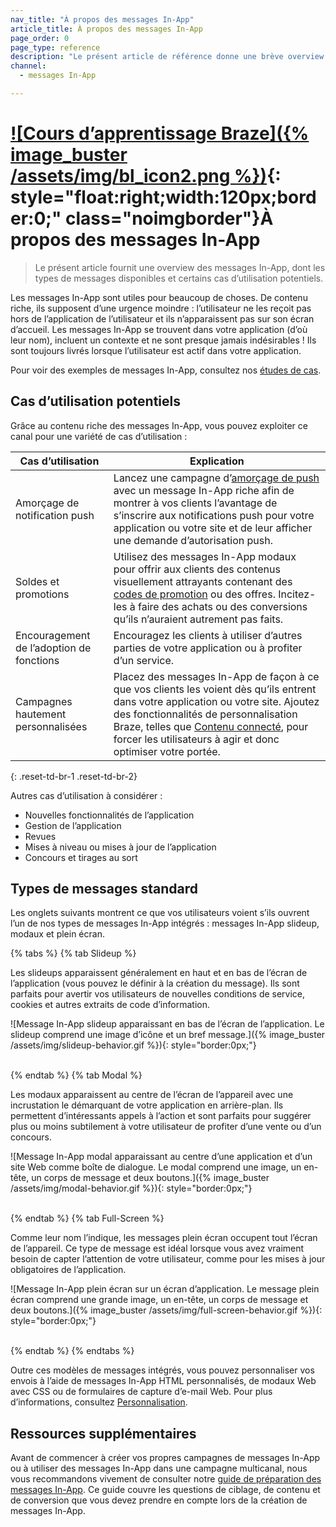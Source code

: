 ```yaml
---
nav_title: "À propos des messages In-App"
article_title: À propos des messages In-App
page_order: 0
page_type: reference
description: "Le présent article de référence donne une brève overview des messages In-App."
channel:
  - messages In-App

---
```


# [![Cours d’apprentissage Braze]({% image_buster /assets/img/bl_icon2.png %})](https://learning.braze.com/messaging-channels-in-app-in-browser){: style="float:right;width:120px;border:0;" class="noimgborder"}À propos des messages In-App

> Le présent article fournit une overview des messages In-App, dont les types de messages disponibles et certains cas d’utilisation potentiels.

Les messages In-App sont utiles pour beaucoup de choses. De contenu riche, ils supposent d’une urgence moindre : l’utilisateur ne les reçoit pas hors de l’application de l’utilisateur et ils n’apparaissent pas sur son écran d’accueil. Les messages In-App se trouvent dans votre application (d’où leur nom), incluent un contexte et ne sont presque jamais indésirables ! Ils sont toujours livrés lorsque l’utilisateur est actif dans votre application.

Pour voir des exemples de messages In-App, consultez nos [études de cas][1].

## Cas d’utilisation potentiels

Grâce au contenu riche des messages In-App, vous pouvez exploiter ce canal pour une variété de cas d’utilisation :

| Cas d’utilisation | Explication |
| --- | --- |
| Amorçage de notification push | Lancez une campagne d’[amorçage de push][2] avec un message In-App riche afin de montrer à vos clients l’avantage de s’inscrire aux notifications push pour votre application ou votre site et de leur afficher une demande d’autorisation push.
| Soldes et promotions | Utilisez des messages In-App modaux pour offrir aux clients des contenus visuellement attrayants contenant des [codes de promotion][6] ou des offres. Incitez-les à faire des achats ou des conversions qu’ils n’auraient autrement pas faits. |
| Encouragement de l’adoption de fonctions | Encouragez les clients à utiliser d’autres parties de votre application ou à profiter d’un service. |
| Campagnes hautement personnalisées | Placez des messages In-App de façon à ce que vos clients les voient dès qu’ils entrent dans votre application ou votre site. Ajoutez des fonctionnalités de personnalisation Braze, telles que [Contenu connecté][3], pour forcer les utilisateurs à agir et donc optimiser votre portée.
{: .reset-td-br-1 .reset-td-br-2}

Autres cas d’utilisation à considérer :

- Nouvelles fonctionnalités de l’application
- Gestion de l’application
- Revues
- Mises à niveau ou mises à jour de l’application
- Concours et tirages au sort

## Types de messages standard

Les onglets suivants montrent ce que vos utilisateurs voient s’ils ouvrent l’un de nos types de messages In-App intégrés : messages In-App slideup, modaux et plein écran.

{% tabs %}
{% tab Slideup %}

Les slideups apparaissent généralement en haut et en bas de l’écran de l’application (vous pouvez le définir à la création du message). Ils sont parfaits pour avertir vos utilisateurs de nouvelles conditions de service, cookies et autres extraits de code d’information.

![Message In-App slideup apparaissant en bas de l’écran de l’application. Le slideup comprend une image d’icône et un bref message.]({% image_buster /assets/img/slideup-behavior.gif %}){: style="border:0px;"}

<br>{% endtab %}
{% tab Modal %}

Les modaux apparaissent au centre de l’écran de l’appareil avec une incrustation le démarquant de votre application en arrière-plan. Ils permettent d’intéressants appels à l’action et sont parfaits pour suggérer plus ou moins subtilement à votre utilisateur de profiter d’une vente ou d’un concours.

![Message In-App modal apparaissant au centre d’une application et d’un site Web comme boîte de dialogue. Le modal comprend une image, un en-tête, un corps de message et deux boutons.]({% image_buster /assets/img/modal-behavior.gif %}){: style="border:0px;"}

<br>{% endtab %}
{% tab Full-Screen %}

Comme leur nom l’indique, les messages plein écran occupent tout l’écran de l’appareil. Ce type de message est idéal lorsque vous avez vraiment besoin de capter l’attention de votre utilisateur, comme pour les mises à jour obligatoires de l’application.

![Message In-App plein écran sur un écran d’application. Le message plein écran comprend une grande image, un en-tête, un corps de message et deux boutons.]({% image_buster /assets/img/full-screen-behavior.gif %}){: style="border:0px;"}

<br>{% endtab %}
{% endtabs %}

Outre ces modèles de messages intégrés, vous pouvez personnaliser vos envois à l’aide de messages In-App HTML personnalisés, de modaux Web avec CSS ou de formulaires de capture d’e-mail Web. Pour plus d’informations, consultez [Personnalisation][4].

## Ressources supplémentaires

Avant de commencer à créer vos propres campagnes de messages In-App ou à utiliser des messages In-App dans une campagne multicanal, nous vous recommandons vivement de consulter notre [guide de préparation des messages In-App][5]. Ce guide couvre les questions de ciblage, de contenu et de conversion que vous devez prendre en compte lors de la création de messages In-App.


[1]: https://www.braze.com/customers
[2]: {{site.baseurl}}/user_guide/message_building_by_channel/push/best_practices/creating_custom_opt-in_prompts/
[3]: {{site.baseurl}}/user_guide/personalization_and_dynamic_content/connected_content/
[4]: {{site.baseurl}}/user_guide/message_building_by_channel/in-app_messages/customize/
[5]: {{site.baseurl}}/user_guide/message_building_by_channel/in-app_messages/best_practices/prep_guide/
[6]: {{site.baseurl}}/user_guide/personalization_and_dynamic_content/promotion_codes/